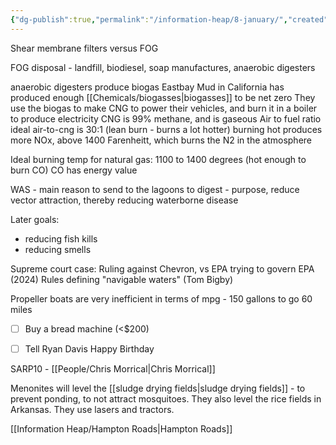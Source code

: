 ```yaml
---
{"dg-publish":true,"permalink":"/information-heap/8-january/","created":"2025-01-08T14:10:37.293-06:00"}
---
```


Shear membrane filters versus FOG

FOG disposal - landfill, biodiesel, soap manufactures, anaerobic digesters 


anaerobic digesters produce biogas
Eastbay Mud in California has produced enough [[Chemicals/biogasses\|biogasses]] to be net zero
They use the biogas to make CNG to power their vehicles, and burn it in a boiler to produce electricity
CNG is 99% methane, and is gaseous
Air to fuel ratio ideal air-to-cng is 30:1 (lean burn - burns a lot hotter)
burning hot produces more NOx, above 1400 Farenheitt, which burns the N2 in the atmosphere

Ideal burning temp for natural gas: 1100 to 1400 degrees (hot enough to burn CO)
CO has energy value



WAS - main reason to send to the lagoons to digest - purpose, reduce vector attraction, thereby reducing waterborne disease

Later goals:
- reducing fish kills
- reducing smells


Supreme court case: Ruling against Chevron, vs EPA trying to govern EPA (2024)
Rules defining "navigable waters" (Tom Bigby)

Propeller boats are very inefficient in terms of mpg - 150 gallons to go 60 miles

- [ ] Buy a bread machine (<$200)
- [ ] Tell Ryan Davis Happy Birthday


SARP10 - [[People/Chris Morrical\|Chris Morrical]]

Menonites will level the [[sludge drying fields\|sludge drying fields]] - to prevent ponding, to not attract mosquitoes.
They also level the rice fields in Arkansas.
They use lasers and tractors.

[[Information Heap/Hampton Roads\|Hampton Roads]]